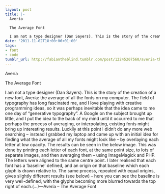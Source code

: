 ```yaml
---
layout: post
title: |-
  Avería

  The Average Font

  I am not a type designer (Dan Sayers). This is the story of the creation of a new font, Avería: the average of all the fonts on my computer. The field of typography has long fascinated me, and I love playing with creative programming ideas, so it was perhaps inevitable that the idea came to me one day of “generative typography”. A Google on the subject brought up little, and I put the idea to the back of my mind until it occurred to me that perhaps the process of averaging, or interpolating, existing fonts might bring up interesting results. Luckily at this point I didn’t do any more web searching – instead I grabbed my laptop and came up with an initial idea for finding what the average of all my fonts might look like – by overlaying each letter at low opacity. The results can be seen in the below image. This was done by printing each letter of each font, at the same point size, to lots of separate images, and then averaging them – using ImageMagick and PHP. The letters were aligned to the same centre point. I later realised that each font has a ‘baseline’ defined, and an origin on that baseline which each glyph is drawn relative to. The same process, repeated with equal origins, gives slightly different results (see below) – here you can see the baseline is very well-defined, with the glyphs becoming more blurred towards the top right of each.(…)
date: '2011-11-02T18:00:06+01:00'
tags:
- font
- code
tumblr_url: http://fabiantheblind.tumblr.com/post/12245207560/averia-the-average-font-i-am-not-a-type
---
```

Avería

The Average Font

I am not a type designer (Dan Sayers). This is the story of the creation of a new font, Avería: the average of all the fonts on my computer. The field of typography has long fascinated me, and I love playing with creative programming ideas, so it was perhaps inevitable that the idea came to me one day of “generative typography”. A Google on the subject brought up little, and I put the idea to the back of my mind until it occurred to me that perhaps the process of averaging, or interpolating, existing fonts might bring up interesting results. Luckily at this point I didn’t do any more web searching – instead I grabbed my laptop and came up with an initial idea for finding what the average of all my fonts might look like – by overlaying each letter at low opacity. The results can be seen in the below image. This was done by printing each letter of each font, at the same point size, to lots of separate images, and then averaging them – using ImageMagick and PHP. The letters were aligned to the same centre point. I later realised that each font has a ‘baseline’ defined, and an origin on that baseline which each glyph is drawn relative to. The same process, repeated with equal origins, gives slightly different results (see below) – here you can see the baseline is very well-defined, with the glyphs becoming more blurred towards the top right of each.(…)—Avería – The Average Font
